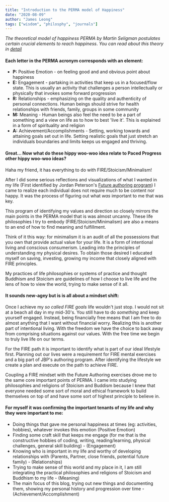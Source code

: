 ```yaml
---
title: "Introduction to the PERMA model of Happiness"
date: "2020-08-09"
author: "James Leong"
tags: ["wisdom", "philosphy", "journals"]
---
```


_The theoretical model of happiness PERMA by Martin Seligman postulates certain crucial elements to reach happiness_. _You can read about this theory in [detail](https://positivepsychology.com/perma-model/)_

#### Each letter in the PERMA acronym corresponds with an element:

- **P:** Positive Emotion - on feeling good and and obvious point about happiness
- **E:** Engagement - partaking in activities that keep us in a focused/flow state. This is usually an activity that challenges a person intellectually or physically that invokes some forward progression
- **R:** Relationships - emphasizing on the quality and authenticity of personal connections. Human beings should strive for health relationships with friends, family, groups in some community
- **M:** Meaning - Human beings also feel the need to be a part of something and a view on life as to how to best 'live it'. This is explained in a form of spirituality and religion
- **A:** Achievement/Accomplishments - Setting, working towards and attaining goals set out in life. Setting realistic goals that just stretch an individuals boundaries and limits keeps us engaged and thriving.

#### Great... Now what do these hippy woo-woo idea relate to Paced Progress other hippy woo-woo ideas?

Haha my friend, it has everything to do with FIRE/Stoicism/Minimalism!

After I did some serious reflections and visualizations of what I wanted in my life (First identified by Jordan Peterson's [Future authoring program](https://www.selfauthoring.com/future-authoring)) I came to realize each individual does not require much to be content nor happy. It was the process of figuring out what _was_ important to me that was key.

This program of identifying my values and direction so closely mirrors the main points in the PERMA model that is was almost uncanny. These life philosophies I try to embody (FIRE/Stoicism/Minimalism) are also a means to an end of how to find meaning and fulfillment.

Think of it this way: for minimalism it is an audit of all the possessions that you own that provide actual value for your life. It is a form of intentional living and conscious consumerism. Leading into the principles of understanding my physical desires. To obtain those desired I educated myself on saving, investing, growing my income that closely aligned with FIRE principles.

My practices of life philosophies or systems of practice and thought Buddhism and Stoicism are guidelines of how I choose to live life and the lens of how to view the world, trying to make sense of it all.

#### It sounds new-agey but is is all about a mindset shift:

Once I achieve my _so called FIRE goals_ life wouldn't just stop. I would not sit at a beach all day in my mid-30's. You still have to do _something_ and keep yourself engaged. Instead, being financially free means that I am free to do almost anything that I want without financial worry. Realizing this is another part of intentional living. With the freedom we have the choice to back away from comprising situations against our values. With the free time we begin to truly live life on our terms.

For the FIRE path it is important to identify what is part of our ideal lifestyle first. Planning out our lives were a requirement for FIRE mental exercises and a big part of JBP's authoring program. After identifying the lifestyle we create a plan and execute on the path to achieve FIRE.

Coupling a FIRE mindset with the Future Authoring exercises drove me to the same core important points of PERMA. I came into studying philosophies and religions of Stoicism and Buddism because I knew that everyone needed some sort of moral and ethical framework to build themselves on top of and have some sort of highest principle to believe in.

#### For myself it was confirming the important tenants of my life and why they were important to me:

- Doing things that gave me personal happiness at times (eg: activities, hobbies), whatever invokes this emotion (Positive Emotion)
- Finding some craft skill that keeps me engage (for me that is the constructive hobbies of coding, writing, reading/learning, physical challenges, general skill building) - (Engagement)
- Knowing who is important in my life and worthy of developing relationships with (Parents, Partner, close friends, potential future family) - (Relationships)
- Trying to make sense of this world and my place in it, I am still integrating the practical philosophies and religions of Stoicism and Buddhism to my life - (Meaning)
- The main focus of this blog, trying out new things and documenting them, showing my personal history and progression over time - (Achievement/Accomplishment)
